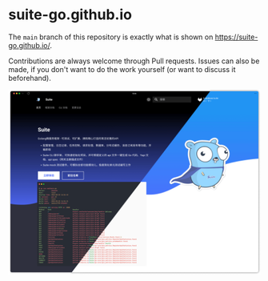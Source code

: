 # suite-go.github.io

The `main` branch of this repository is exactly what is shown on https://suite-go.github.io/. 

Contributions are always welcome through Pull requests. Issues can also be made, if you don't want to do the work yourself (or want to discuss it beforehand).

![Website screenshot](website.png)